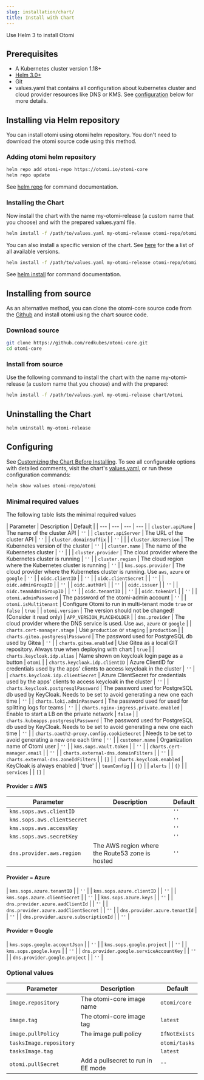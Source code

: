 ```yaml
---
slug: installation/chart/
title: Install with Chart
---
```


Use Helm 3 to install Otomi

## Prerequisites

- A Kubernetes cluster version 1.18+
- [Helm 3.0+](https://helm.sh/docs/intro/install/)
- Git
- values.yaml that contains all configuration about kubernetes cluster and cloud provider resources like DNS or KMS. See [configuration](#configuring) below for more details.

## Installing via Helm repository

You can install otomi using otomi helm repository. You don't need to download the otomi source code using this method.

### Adding otomi helm repository

```bash
helm repo add otomi-repo https://otomi.io/otomi-core
helm repo update
```

See [helm repo](https://helm.sh/docs/helm/helm_repo/) for command documentation.

### Installing the Chart

Now install the chart with the name my-otomi-release (a custom name that you choose) and with the prepared values.yaml file.

```bash
helm install -f /path/to/values.yaml my-otomi-release otomi-repo/otomi
```

You can also install a specific version of the chart. See [here](https://github.com/redkubes/otomi-core/releases) for the a list of all available versions.

```bash
helm install -f /path/to/values.yaml my-otomi-release otomi-repo/otomi --version 0.1.4-rc6
```

See [helm install](https://helm.sh/docs/helm/helm_install/) for command documentation.

## Installing from source

As an alternative method, you can clone the otomi-core source code from the [Github](https://github.com/redkubes/otomi-core) and install otomi using the chart source code.

### Download source

```bash
git clone https://github.com/redkubes/otomi-core.git
cd otomi-core
```

### Install from source

Use the following command to install the chart with the name my-otomi-release (a custom name that you choose) and with the prepared:

```bash
helm install -f /path/to/values.yaml my-otomi-release chart/otomi
```

## Uninstalling the Chart

```bash
helm uninstall my-otomi-release
```

## Configuring

See [Customizing the Chart Before Installing](https://helm.sh/docs/intro/using_helm/#customizing-the-chart-before-installing). To see all configurable options with detailed comments, visit the chart's [values.yaml](https://github.com/redkubes/otomi-core/blob/master/chart/otomi/values.yaml), or run these configuration commands:

```bash
helm show values otomi-repo/otomi
```

### Minimal required values

The following table lists the minimal required values

| Parameter | Description | Default |
| --- | --- | --- | --- |
| `cluster.apiName` | The name of the cluster API | `''` |
| `cluster.apiServer` | The URL of the cluster API | `''` |
| `cluster.domainSuffix` |  | `''` |  |
| `cluster.k8sVersion` | The Kubernetes version of the cluster | `''` |
| `cluster.name` | The name of the Kubernetes cluster | `''` |  |
| `cluster.provider` | The cloud provider where the Kubernetes cluster is running | `''` |
| `cluster.region` | The cloud region where the Kubernetes cluster is running | `''` |
| `kms.sops.provider` | The cloud provider where the Kubernetes cluster is running. Use `aws`, `azure` or `google` | `''` |
| `oidc.clientID` |  | `''` |
| `oidc.clientSecret` |  | `''` |
| `oidc.adminGroupID` |  | `''` |
| `oidc.authUrl` |  | `''` |
| `oidc.issuer` |  | `''` |
| `oidc.teamAdminGroupID` |  | `''` |
| `oidc.tenantID` |  | `''` |
| `oidc.tokenUrl` |  | `''` |
| `otomi.adminPassword` | The password of the otomi-admin account | `''` |
| `otomi.isMultitenant` | Configure Otomi to run in multi-tenant mode `true` or `false` | `true` |
| `otomi.version` | The version should not be changed! (Consider it read only) | `APP_VERSION_PLACEHOLDER` |
| `dns.provider` | The cloud provider where the DNS service is used. Use `aws`, `azure` or `google` |
| `charts.cert-manager.stage` | Use `production` or `staging` | `production` |
| `charts.gitea.postgresqlPassword` | The password used for PostgreSQL db used by Gitea | `''` |
| `charts.gitea.enabled` | Use Gitea as a local GIT repository. Always true when deploying with chart | `true` |
| `charts.keycloak.idp.alias` | Name shown on keycloak login page as a button | `otomi` |
| `charts.keycloak.idp.clientID` | Azure ClientID for credentials used by the apps' clients to access keycloak in the cluster | `''` |
| `charts.keycloak.idp.clientSecret` | Azure ClientSecret for credentials used by the apps' clients to access keycloak in the cluster | `''` |
| `charts.keycloak.postgresqlPassword` | The password used for PostgreSQL db used by KeyCloak. Needs to be set to avoid generating a new one each time | `''` |
| `charts.loki.adminPassword` | The password used for used for splitting logs for teams | `''` |
| `charts.nginx-ingress.private.enabled` | Enable to start a LB on the private network | `false` |
| `charts.kubeapps.postgresqlPassword` | The password used for PostgreSQL db used by KeyCloak. Needs to be set to avoid generating a new one each time | `''` |
| `charts.oauth2-proxy.config.cookieSecret` | Needs to be set to avoid generating a new one each time | `''` |
| `customer.name` | Organization name of Otomi user | `''` |
| `kms.sops.vault.token` |  | `''` |
| `charts.cert-manager.email` |  | `''` |
| `charts.external-dns.domainFilters` |  | `''` |
| `charts.external-dns.zoneIdFilters` |  | `[]` |
| `charts.keycloak.enabled` | KeyCloak is always enabled | 'true' |
| `teamConfig` |  | `{}` |
| `alerts` |  | `{}` |
| `services` |  | `[]` |

#### Provider = AWS

| Parameter                   | Description                                     | Default |
| --------------------------- | ----------------------------------------------- | ------- |
| `kms.sops.aws.clientID`     |                                                 | `''`    |
| `kms.sops.aws.clientSecret` |                                                 | `''`    |
| `kms.sops.aws.accessKey`    |                                                 | `''`    |
| `kms.sops.aws.secretKey`    |                                                 | `''`    |
| `dns.provider.aws.region`   | The AWS region where the Route53 zone is hosted | `''`    |

#### Provider = Azure

| `kms.sops.azure.tenantID` | | `''` | | `kms.sops.azure.clientID` | | `''` | | `kms.sops.azure.clientSecret` | | `''` | | `kms.sops.azure.keys` | | `''` | | `dns.provider.azure.aadClientId` | | `''` | | `dns.provider.azure.aadClientSecret` | | `''` | | `dns.provider.azure.tenantId` | | `''` | | `dns.provider.azure.subscriptionId` | | `''` |

#### Provider = Google

| `kms.sops.google.accountJson` | | `''` | | `kms.sops.google.project` | | `''` | | `kms.sops.google.keys` | | `''` | | `dns.provider.google.serviceAccountKey` | | `''` | | `dns.provider.google.project` | | `''` |

### Optional values

| Parameter               | Description                        | Default       |
| ----------------------- | ---------------------------------- | ------------- |
| `image.repository`      | The otomi-core image name          | `otomi/core`  |
| `image.tag`             | The otomi-core image tag           | `latest`      |
| `image.pullPolicy`      | The image pull policy              | `IfNotExists` |
| `tasksImage.repository` |                                    | `otomi/tasks` |
| `tasksImage.tag`        |                                    | `latest`      |
| `otomi.pullSecret`      | Add a pullsecret to run in EE mode | `''`          |
